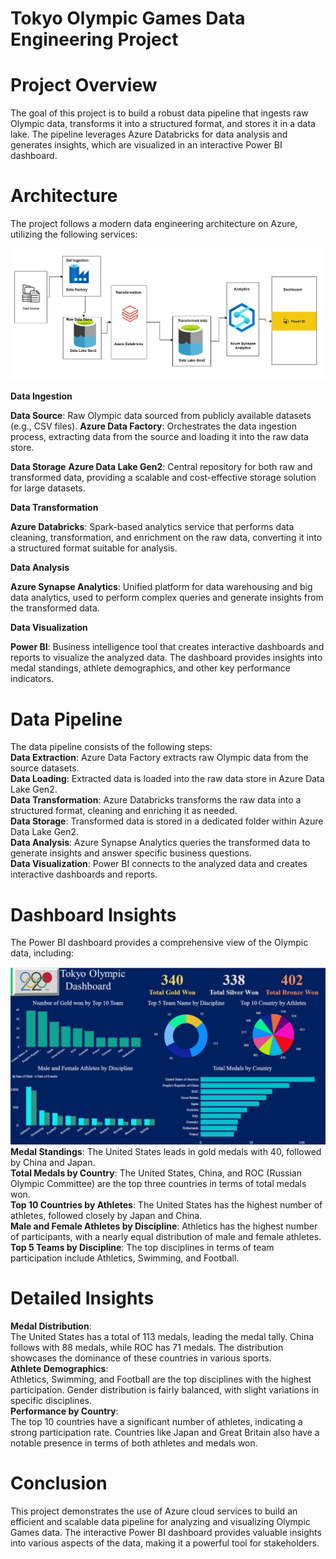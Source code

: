 # Tokyo Olympic Games Data Engineering Project

# Project Overview
The goal of this project is to build a robust data pipeline that ingests raw Olympic data, transforms it into a structured format, and stores it in a data lake. The pipeline leverages Azure Databricks for data analysis and generates insights, which are visualized in an interactive Power BI dashboard.

# Architecture
The project follows a modern data engineering architecture on Azure, utilizing the following services:


![alt text](olympic_architecture.png)

<b>Data Ingestion</b>

<b>Data Source</b>: Raw Olympic data sourced from publicly available datasets (e.g., CSV files).
<b>Azure Data Factory</b>: Orchestrates the data ingestion process, extracting data from the source and loading it into the raw data store.
<br>

<b>Data Storage</b>
<b>Azure Data Lake Gen2</b>: Central repository for both raw and transformed data, providing a scalable and cost-effective storage solution for large datasets.
<br>

<b>Data Transformation</b>

<b>Azure Databricks</b>: Spark-based analytics service that performs data cleaning, transformation, and enrichment on the raw data, converting it into a structured format suitable for analysis.
<br>

<b>Data Analysis</b>

<b>Azure Synapse Analytics</b>: Unified platform for data warehousing and big data analytics, used to perform complex queries and generate insights from the transformed data.
<br>

<b>Data Visualization</b>

<b>Power BI</b>: Business intelligence tool that creates interactive dashboards and reports to visualize the analyzed data. The dashboard provides insights into medal standings, athlete demographics, and other key performance indicators.
<br>

# Data Pipeline
The data pipeline consists of the following steps:
<br>
<b>Data Extraction</b>: Azure Data Factory extracts raw Olympic data from the source datasets.
<br>
<b>Data Loading</b>: Extracted data is loaded into the raw data store in Azure Data Lake Gen2.
<br>
<b>Data Transformation</b>: Azure Databricks transforms the raw data into a structured format, cleaning and enriching it as needed.
<br>
<b>Data Storage</b>: Transformed data is stored in a dedicated folder within Azure Data Lake Gen2.
<br>
<b>Data Analysis</b>: Azure Synapse Analytics queries the transformed data to generate insights and answer specific business questions.
<br>
<b>Data Visualization</b>: Power BI connects to the analyzed data and creates interactive dashboards and reports.
<br>

# Dashboard Insights

The Power BI dashboard provides a comprehensive view of the Olympic data, including:


![alt text](dashboard.png)
<br>
<b>Medal Standings</b>: The United States leads in gold medals with 40, followed by China and Japan.
<br>
<b>Total Medals by Country</b>: The United States, China, and ROC (Russian Olympic Committee) are the top three countries in terms of total medals won.
<br>
<b>Top 10 Countries by Athletes</b>: The United States has the highest number of athletes, followed closely by Japan and China.
<br>
<b>Male and Female Athletes by Discipline</b>: Athletics has the highest number of participants, with a nearly equal distribution of male and female athletes.
<br>
<b>Top 5 Teams by Discipline</b>: The top disciplines in terms of team participation include Athletics, Swimming, and Football.

# Detailed Insights

<b>Medal Distribution</b>:
<br>
The United States has a total of 113 medals, leading the medal tally.
China follows with 88 medals, while ROC has 71 medals.
The distribution showcases the dominance of these countries in various sports.
<br>
<b>Athlete Demographics</b>:
<br>
Athletics, Swimming, and Football are the top disciplines with the highest participation.
Gender distribution is fairly balanced, with slight variations in specific disciplines.
<br>
<b>Performance by Country</b>:
<br>
The top 10 countries have a significant number of athletes, indicating a strong participation rate.
Countries like Japan and Great Britain also have a notable presence in terms of both athletes and medals won.
<br>

# Conclusion

This project demonstrates the use of Azure cloud services to build an efficient and scalable data pipeline for analyzing and visualizing Olympic Games data. The interactive Power BI dashboard provides valuable insights into various aspects of the data, making it a powerful tool for stakeholders.
